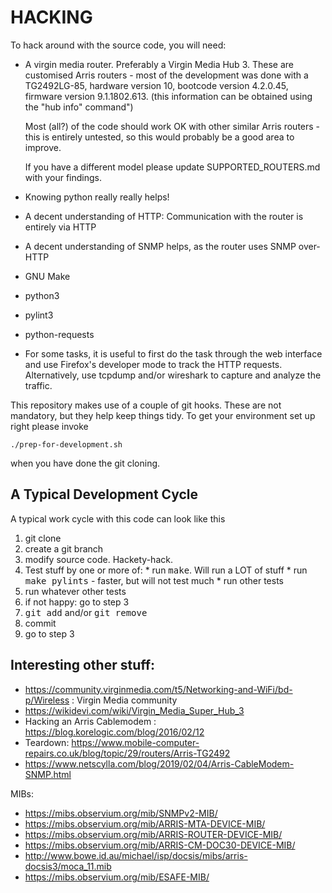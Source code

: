 HACKING
=======

To hack around with the source code, you will need:

- A virgin media router. Preferably a Virgin Media Hub 3. These are
  customised Arris routers - most of the development was done with a
  TG2492LG-85, hardware version 10, bootcode version 4.2.0.45,
  firmware version 9.1.1802.613.  (this information can be obtained
  using the "hub info" command")

  Most (all?) of the code should work OK with other similar Arris
  routers - this is entirely untested, so this would probably be a
  good area to improve.

  If you have a different model please update SUPPORTED_ROUTERS.md
  with your findings.

- Knowing python really really helps!

- A decent understanding of HTTP: Communication with the router is
  entirely via HTTP

- A decent understanding of SNMP helps, as the router uses SNMP
  over-HTTP

- GNU Make
- python3
- pylint3
- python-requests

- For some tasks, it is useful to first do the task through the web
  interface and use Firefox's developer mode to track the HTTP
  requests. Alternatively, use tcpdump and/or wireshark to capture and
  analyze the traffic.

This repository makes use of a couple of git hooks. These are not
mandatory, but they help keep things tidy. To get your environment set
up right please invoke

    ./prep-for-development.sh

when you have done the git cloning.

A Typical Development Cycle
---------------------------

A typical work cycle with this code can look like this

  1. git clone
  2. create a git branch
  3. modify source code. Hackety-hack.
  4. Test stuff by one or more of:
    * run <kbd>make</kbd>. Will run a LOT of stuff
    * run <kbd>make pylints</kbd> - faster, but will not test much
    * run other tests
  5. run whatever other tests
  6. if not happy: go to step 3
  7. <kbd>git add</kbd> and/or <kbd>git remove</kbd>
  8. commit
  9. go to step 3


Interesting other stuff:
------------------------

- https://community.virginmedia.com/t5/Networking-and-WiFi/bd-p/Wireless :
  Virgin Media community
- https://wikidevi.com/wiki/Virgin_Media_Super_Hub_3
- Hacking an Arris Cablemodem : https://blog.korelogic.com/blog/2016/02/12
- Teardown:
  https://www.mobile-computer-repairs.co.uk/blog/topic/29/routers/Arris-TG2492
- https://www.netscylla.com/blog/2019/02/04/Arris-CableModem-SNMP.html


MIBs:
- https://mibs.observium.org/mib/SNMPv2-MIB/
- https://mibs.observium.org/mib/ARRIS-MTA-DEVICE-MIB/
- https://mibs.observium.org/mib/ARRIS-ROUTER-DEVICE-MIB/
- https://mibs.observium.org/mib/ARRIS-CM-DOC30-DEVICE-MIB/
- http://www.bowe.id.au/michael/isp/docsis/mibs/arris-docsis3/moca_11.mib
- https://mibs.observium.org/mib/ESAFE-MIB/
